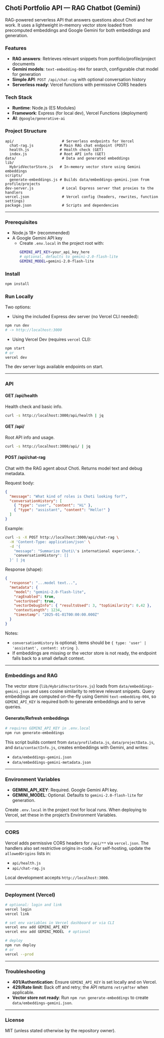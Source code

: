## Choti Portfolio API — RAG Chatbot (Gemini)

RAG-powered serverless API that answers questions about Choti and her work. It uses a lightweight in-memory vector store loaded from precomputed embeddings and Google Gemini for both embeddings and generation.

### Features
- **RAG answers**: Retrieves relevant snippets from portfolio/profile/project documents
- **Gemini models**: `text-embedding-004` for search, configurable chat model for generation
- **Simple API**: `POST /api/chat-rag` with optional conversation history
- **Serverless ready**: Vercel functions with permissive CORS headers

### Tech Stack
- **Runtime**: Node.js (ES Modules)
- **Framework**: Express (for local dev), Vercel Functions (deployment)
- **AI**: `@google/generative-ai`

### Project Structure
```text
api/                      # Serverless endpoints for Vercel
  chat-rag.js            # Main RAG chat endpoint (POST)
  health.js              # Health check (GET)
  index.js               # Root API info (GET)
data/                     # Data and generated embeddings
lib/
  HybridVectorStore.js   # In-memory vector store using Gemini embeddings
scripts/
  generate-embeddings.js # Builds data/embeddings-gemini.json from profile/projects
dev-server.js             # Local Express server that proxies to the handlers
vercel.json               # Vercel config (headers, rewrites, function settings)
package.json              # Scripts and dependencies
```

---

### Prerequisites
- Node.js 18+ (recommended)
- A Google Gemini API key
  - Create `.env.local` in the project root with:
    ```bash
    GEMINI_API_KEY=your_api_key_here
    # optional, defaults to gemini-2.0-flash-lite
    GEMINI_MODEL=gemini-2.0-flash-lite
    ```

### Install
```bash
npm install
```

### Run Locally
Two options:

- Using the included Express dev server (no Vercel CLI needed):
```bash
npm run dev
# -> http://localhost:3000
```

- Using Vercel Dev (requires `vercel` CLI):
```bash
npm start
# or
vercel dev
```

The dev server logs available endpoints on start.

---

### API

#### GET /api/health
Health check and basic info.
```bash
curl -s http://localhost:3000/api/health | jq
```

#### GET /api/
Root API info and usage.
```bash
curl -s http://localhost:3000/api/ | jq
```

#### POST /api/chat-rag
Chat with the RAG agent about Choti. Returns model text and debug metadata.

Request body:
```json
{
  "message": "What kind of roles is Choti looking for?",
  "conversationHistory": [
    { "type": "user", "content": "Hi" },
    { "type": "assistant", "content": "Hello!" }
  ]
}
```

Example:
```bash
curl -s -X POST http://localhost:3000/api/chat-rag \
  -H 'Content-Type: application/json' \
  -d '{
    "message": "Summarize Choti\'s international experience.",
    "conversationHistory": []
  }' | jq
```

Response (shape):
```json
{
  "response": "...model text...",
  "metadata": {
    "model": "gemini-2.0-flash-lite",
    "ragEnabled": true,
    "vectorUsed": true,
    "vectorDebugInfo": { "resultsUsed": 3, "topSimilarity": 0.42 },
    "contextLength": 1234,
    "timestamp": "2025-01-01T00:00:00.000Z"
  }
}
```

Notes:
- `conversationHistory` is optional; items should be `{ type: 'user' | 'assistant', content: string }`.
- If embeddings are missing or the vector store is not ready, the endpoint falls back to a small default context.

---

### Embeddings and RAG
The vector store (`lib/HybridVectorStore.js`) loads from `data/embeddings-gemini.json` and uses cosine similarity to retrieve relevant snippets. Query embeddings are computed on-the-fly using Gemini `text-embedding-004`, so `GEMINI_API_KEY` is required both to generate embeddings and to serve queries.

#### Generate/Refresh embeddings
```bash
# requires GEMINI_API_KEY in .env.local
npm run generate-embeddings
```
This script builds content from `data/profileData.js`, `data/projectData.js`, and `data/contactInfo.js`, creates embeddings with Gemini, and writes:
- `data/embeddings-gemini.json`
- `data/embeddings-gemini-metadata.json`

---

### Environment Variables
- **GEMINI_API_KEY**: Required. Google Gemini API key.
- **GEMINI_MODEL**: Optional. Defaults to `gemini-2.0-flash-lite` for generation.

Create `.env.local` in the project root for local runs. When deploying to Vercel, set these in the project’s Environment Variables.

---

### CORS
Vercel adds permissive CORS headers for `/api/**` via `vercel.json`. The handlers also set restrictive origins in-code. For self-hosting, update the `allowedOrigins` lists in:
- `api/health.js`
- `api/chat-rag.js`

Local development accepts `http://localhost:3000`.

---

### Deployment (Vercel)
```bash
# optional: login and link
vercel login
vercel link

# set env variables in Vercel dashboard or via CLI
vercel env add GEMINI_API_KEY
vercel env add GEMINI_MODEL  # optional

# deploy
npm run deploy
# or
vercel --prod
```

---

### Troubleshooting
- **401/Authentication**: Ensure `GEMINI_API_KEY` is set locally and on Vercel.
- **429/Rate limit**: Back off and retry; the API returns `retryAfter` when applicable.
- **Vector store not ready**: Run `npm run generate-embeddings` to create `data/embeddings-gemini.json`.

---

### License
MIT (unless stated otherwise by the repository owner).

